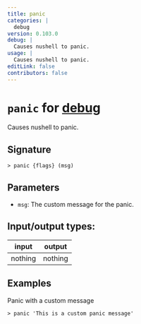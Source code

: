 ```yaml
---
title: panic
categories: |
  debug
version: 0.103.0
debug: |
  Causes nushell to panic.
usage: |
  Causes nushell to panic.
editLink: false
contributors: false
---
```

<!-- This file is automatically generated. Please edit the command in https://github.com/nushell/nushell instead. -->

# `panic` for [debug](/commands/categories/debug.md)

<div class='command-title'>Causes nushell to panic.</div>

## Signature

```> panic {flags} (msg)```

## Parameters

 -  `msg`: The custom message for the panic.


## Input/output types:

| input   | output  |
| ------- | ------- |
| nothing | nothing |

## Examples

Panic with a custom message
```nu
> panic 'This is a custom panic message'

```
